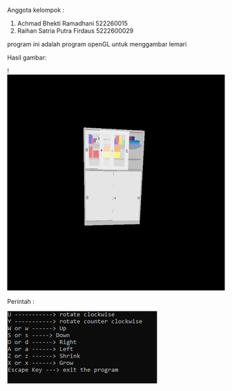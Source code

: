 Anggota kelompok :
1. Achmad Bhekti Ramadhani 522260015
2. Raihan Satria Putra Firdaus 5222600029

program ini adalah program openGL untuk menggambar lemari 

Hasil gambar:

   !![Hasil gambar](Result.png)
   
Perintah :

   ![Perintah](Command.png)
